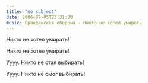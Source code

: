 ```yaml
---
title: "no subject"
date: 2006-07-05T23:31:00
music: Гражданская оборона - Никто не хотел умирать
---
```


Никто не хотел умирать!

Никто не хотел умирать!

Уууу. Никто не стал выбирать!

Уууу. Никто не смог выбирать!
